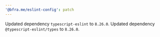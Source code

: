 ```yaml
---
'@bfra.me/eslint-config': patch
---
```


Updated dependency `typescript-eslint` to `8.26.0`.
Updated dependency `@typescript-eslint/types` to `8.26.0`.
